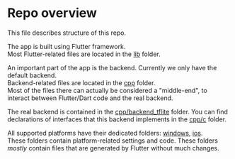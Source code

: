 # Repo overview

This file describes structure of this repo.

The app is built using Flutter framework.  
Most Flutter-related files are located in the [lib](../lib) folder.

[comment]: # (Don't remove spaces at the end of lines, they force line breaks)
An important part of the app is the backend.
Currently we only have the default backend.  
Backend-related files are located in the [cpp](../cpp) folder.  
Most of the files there can actually be considered a "middle-end",
to interact between Flutter/Dart code and the real backend.

The real backend is contained in the [cpp/backend_tflite](../cpp/backend_tflite) folder.
You can find declarations of interfaces that this backend implements in the [cpp/c](../cpp/c) folder.

All supported platforms have their dedicated folders: [windows](../windows), [ios](../ios).  
These folders contain platform-related settings and code.
These folders _mostly_ contain files that are generated by Flutter without much changes.
